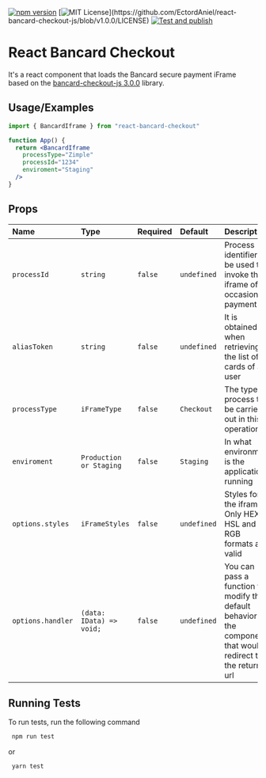 [![npm version](https://img.shields.io/npm/v/react-bancard-checkout-js)](https://www.npmjs.com/package/react-bancard-checkout-js)
[![MIT License](https://img.shields.io/apm/l/atomic-design-ui.svg?)](https://github.com/EctordAniel/react-bancard-checkout-js/blob/v1.0.0/LICENSE)
[![Test and publish](https://github.com/EctordAniel/react-bancard-checkout-js/actions/workflows/publish.yml/badge.svg)](https://github.com/EctordAniel/react-bancard-checkout-js/actions/workflows/publish.yml)

# React Bancard Checkout

It's a react component that loads the Bancard secure payment iFrame based on the [bancard-checkout-js 3.0.0](https://github.com/EctordAniel/bancard-connectors/tree/master/vpos/checkout/javascript) library.


## Usage/Examples

```jsx
import { BancardIframe } from "react-bancard-checkout"

function App() {
  return <BancardIframe 
    processType="Zimple"
    processId="1234"
    enviroment="Staging"
  />
}
```

  
## Props

| Name | Type     | Required     | Default     | Description                |
| :-------- | :------- | :------- | :------- | :------------------------- |
| `processId` | `string` | `false` |`undefined`| Process identifier to be used to invoke the iframe of occasional payment |
| `aliasToken` | `string` | `false` |`undefined` | It is obtained when retrieving the list of cards of a user |
| `processType` | `iFrameType` | `false` |`Checkout` | The type of process to be carried out in this operation |
| `enviroment` | `Production or Staging` | `false` | `Staging` | In what environment is the application running |
| `options.styles` | `iFrameStyles` | `false`|`undefined` | Styles for the iframe. Only HEX, HSL and RGB formats are valid |
| `options.handler` | `(data: IData) => void;` | `false`|`undefined` | You can pass a function to modify the default behavior of the component that would redirect to the return url |

## Running Tests

To run tests, run the following command

```bash
 npm run test
```
or
```bash
 yarn test
```

  
